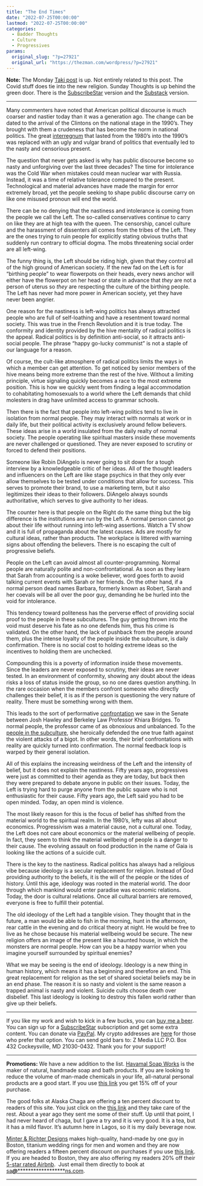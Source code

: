 ```yaml
---
title: "The End Times"
date: "2022-07-25T00:00:00"
lastmod: "2022-07-25T00:00:00"
categories:
  - Badder Thoughts
  - Culture
  - Progressives
params:
  original_slug: "?p=27921"
  original_url: "https://thezman.com/wordpress/?p=27921"
---
```


**Note:** The Monday
<a href="https://www.takimag.com/article/flu-review/" rel="noopener"
target="_blank">Taki post</a> is up. Not entirely related to this post.
The Covid stuff does tie into the new religion. Sunday Thoughts is up
behind the green door. There is the
<a href="https://www.subscribestar.com/posts/659326" rel="noopener"
target="_blank">SubscribeStar</a> version and the <a
href="https://thedissident.substack.com/p/sunday-thoughts-july-24-2022?sd=pf"
rel="noopener" target="_blank">Substack</a> version.

------------------------------------------------------------------------

Many commenters have noted that American political discourse is much
coarser and nastier today than it was a generation ago. The change can
be dated to the arrival of the Clintons on the national stage in the
1990’s. They brought with them a crudeness that has become the norm in
national politics. The great
<a href="https://thezman.com/wordpress/?p=27257" rel="noopener"
target="_blank">interregnum</a> that lasted from the 1980’s into the
1990’s was replaced with an ugly and vulgar brand of politics that
eventually led to the nasty and censorious present.

The question that never gets asked is why has public discourse become so
nasty and unforgiving over the last three decades? The time for
intolerance was the Cold War when mistakes could mean nuclear war with
Russia. Instead, it was a time of relative tolerance compared to the
present. Technological and material advances have made the margin for
error extremely broad, yet the people seeking to shape public discourse
carry on like one misused pronoun will end the world.

There can be no denying that the nastiness and intolerance is coming
from the people we call the Left. The so-called conservatives continue
to carry on like they are at high tea with the queen. The censorship,
cancel culture and the harassment of dissenters all comes from the
tribes of the Left. They are the ones trying to ruin people for
explicitly stating obvious truths that suddenly run contrary to official
dogma. The mobs threatening social order are all left-wing.

The funny thing is, the Left should be riding high, given that they
control all of the high ground of American society. If the new fad on
the Left is for “birthing people” to wear flowerpots on their heads,
every news anchor will either have the flowerpot on her head or state in
advance that *they* are not a person of uterus so *they* are respecting
the culture of the birthing people. The Left has never had more power in
American society, yet they have never been angrier.

One reason for the nastiness is left-wing politics has always attracted
people who are full of self-loathing and have a resentment toward normal
society. This was true in the French Revolution and it is true today.
The conformity and identity provided by the hive mentality of radical
politics is the appeal. Radical politics is by definition anti-social,
so it attracts anti-social people. The phrase “happy go-lucky communist”
is not a staple of our language for a reason.

Of course, the cult-like atmosphere of radical politics limits the ways
in which a member can get attention. To get noticed by senior members of
the hive means being more extreme than the rest of the hive. Without a
limiting principle, virtue signaling quickly becomes a race to the most
extreme position. This is how we quickly went from finding a legal
accommodation to cohabitating homosexuals to a world where the Left
demands that child molesters in drag have unlimited access to grammar
schools.

Then there is the fact that people into left-wing politics tend to live
in isolation from normal people. They may interact with normals at work
or in daily life, but their political activity is exclusively around
fellow believers. These ideas arise in a world insulated from the daily
realty of normal society. The people operating like spiritual masters
inside these movements are never challenged or questioned. They are
never exposed to scrutiny or forced to defend their positions.

Someone like Robin DiAngelo is never going to sit down for a tough
interview by a knowledgeable critic of her ideas. All of the thought
leaders and influencers on the Left are like stage psychics in that they
only ever allow themselves to be tested under conditions that allow for
success. This serves to promote their brand, to use a marketing term,
but it also legitimizes their ideas to their followers. DiAngelo always
sounds authoritative, which serves to give authority to her ideas.

The counter here is that people on the Right do the same thing but the
big difference is the institutions are run by the Left. A normal person
cannot go about their life without running into left-wing assertions.
Watch a TV show and it is full of propaganda about the latest causes.
Ads are mostly for cultural ideas, rather than products. The workplace
is littered with warning signs about offending the believers. There is
no escaping the cult of progressive beliefs.

People on the Left can avoid almost all counter-programming. Normal
people are naturally polite and non-confrontational. As soon as they
learn that Sarah from accounting is a woke believer, word goes forth to
avoid talking current events with Sarah or her friends. On the other
hand, if a normal person dead names Barbara, formerly known as Robert,
Sarah and her coevals will be all over the poor guy, demanding he be
hurled into the void for intolerance.

This tendency toward politeness has the perverse effect of providing
social proof to the people in these subcultures. The guy getting thrown
into the void must deserve his fate as no one defends him, thus his
crime is validated. On the other hand, the lack of pushback from the
people around them, plus the intense loyalty of the people inside the
subculture, is daily confirmation. There is no social cost to holding
extreme ideas so the incentives to holding them are unchecked.

Compounding this is a poverty of information inside these movements.
Since the leaders are never exposed to scrutiny, their ideas are never
tested. In an environment of conformity, showing any doubt about the
ideas risks a loss of status inside the group, so no one dares question
anything. In the rare occasion when the members confront someone who
directly challenges their belief, it is as if the person is questioning
the very nature of reality. There must be something wrong with them.

This leads to the sort of performative
<a href="https://www.youtube.com/watch?v=aJtkUNEZLlk" rel="noopener"
target="_blank">confrontation</a> we saw in the Senate between Josh
Hawley and Berkeley Law Professor Khiara Bridges. To normal people, the
professor came of as obnoxious and unbalanced. To the <a
href="https://www.msn.com/en-us/health/pregnancyparenting/josh-hawley-is-no-match-for-this-uc-berkeley-professor/ar-AAZvk9d"
rel="noopener" target="_blank">people in the subculture</a>, she
heroically defended the one true faith against the violent attacks of a
bigot. In other words, their brief confrontations with reality are
quickly turned into confirmation. The normal feedback loop is warped by
their general isolation.

All of this explains the increasing weirdness of the Left and the
intensity of belief, but it does not explain the nastiness. Fifty years
ago, progressives were just as committed to their agenda as they are
today, but back then they were prepared to debate anyone in public on
their issues. Today, the Left is trying hard to purge anyone from the
public square who is not enthusiastic for their cause. Fifty years ago,
the Left said you had to be open minded. Today, an open mind is
violence.

The most likely reason for this is the focus of belief has shifted from
the material world to the spiritual realm. In the 1980’s, lefty was all
about economics. Progressivism was a material cause, not a cultural one.
Today, the Left does not care about economics or the material wellbeing
of people. In fact, they seem to think the material wellbeing of people
is a danger to their cause. The evolving assault on food production in
the name of Gaia is looking like the actions of a suicide cult.

There is the key to the nastiness. Radical politics has always had a
religious vibe because ideology is a secular replacement for religion.
Instead of God providing authority to the beliefs, it is the will of the
people or the tides of history. Until this age, ideology was rooted in
the material world. The door through which mankind would enter paradise
was economic relations. Today, the door is cultural relations. Once all
cultural barriers are removed, everyone is free to fulfill their
potential.

The old ideology of the Left had a tangible vision. They thought that in
the future, a man would be able to fish in the morning, hunt in the
afternoon, rear cattle in the evening and do critical theory at night.
He would be free to live as he chose because his material wellbeing
would be secure. The new religion offers an image of the present like a
haunted house, in which the monsters are normal people. How can you be a
happy warrior when you imagine yourself surrounded by spiritual enemies?

What we may be seeing is the end of ideology. Ideology is a new thing in
human history, which means it has a beginning and therefore an end. This
great replacement for religion as the set of shared societal beliefs may
be in an end phase. The reason it is so nasty and violent is the same
reason a trapped animal is nasty and violent. Suicide cults choose death
over disbelief. This last ideology is looking to destroy this fallen
world rather than give up their beliefs.

------------------------------------------------------------------------

If you like my work and wish to kick in a few bucks, you can
<a href="https://www.buymeacoffee.com/mujolulu" rel="noopener"
target="_blank">buy me a beer</a>. You can sign up for a
<a href="https://www.subscribestar.com/the-z-blog" rel="noopener"
target="_blank">SubscribeStar</a> subscription and get some extra
content. You can donate via <a
href="https://www.paypal.com/donate/?cmd=_s-xclick&amp;hosted_button_id=UDAS2Q8JYA6CN&amp;source=url"
rel="noopener" target="_blank">PayPal</a>. My crypto addresses are
<a href="https://thezman.com/wordpress/?page_id=22713" rel="noopener"
target="_blank">here</a> for those who prefer that option. You can send
gold bars to: Z Media LLC P.O. Box 432 Cockeysville, MD 21030-0432.
Thank you for your support!

------------------------------------------------------------------------

**Promotions:** We have a new addition to the list.
<a href="https://havamalsoapworks.com/" rel="noopener"
target="_blank">Havamal Soap Works</a> is the maker of natural, handmade
soap and bath products. If you are looking to reduce the volume of
man-made chemicals in your life, all-natural personal products are a
good start. If you use
<a href="https://havamalsoapworks.com/discount/ZMAN" rel="noopener"
target="_blank">this link</a> you get 15% off of your purchase.

The good folks at Alaska Chaga are offering a ten percent discount to
readers of this site. You just click on the
<a href="https://alaskachaga.us/discount/ZMAN" rel="noopener noreferrer"
target="_blank">this link</a> and they take care of the rest. About a
year ago they sent me some of their stuff. Up until that point, I had
never heard of chaga, but I gave a try and it is very good. It is a tea,
but it has a mild flavor. It’s autumn here in Lagos, so it is my daily
beverage now.

<a href="https://www.minterandrichterdesigns.com/"
rel="noreferrer nofollow noopener" target="_blank">Minter &amp; Richter
Designs</a> makes high-quality, hand-made by one guy in Boston, titanium
wedding rings for men and women and they are now offering readers a
fifteen percent discount on purchases if you use
<a href="https://www.minterandrichterdesigns.com/discount/ZMAN"
rel="noreferrer nofollow noopener" target="_blank">this link</a>.
<span class="highlight"><span class="colour"><span class="font"><span class="size">If
you are headed to Boston, they are also offering my readers 20% off
their <a
href="https://www.airbnb.com/users/7988017/listings?user_id=7988017&amp;s=3"
rel="noopener noreferrer" target="_blank">5-star rated Airbnb</a>.  Just
email them directly to book at
<a href="mailto:sa***@*********************ns.com"
data-original-string="EOVkaV/PKLnSg9njLWv28A==cb7vkaNR0Gr0aNsx2XjQxoHMBu30RRJ9nA0uCYlm+vCLgJGXGfwxZBjCyZmnw5ahh2U"><span
class="apbct-email-encoder"
data-original-string="Sm5Huzqkccnt18iEucWwFg==cb7cH4HvpewZfKViyoUE2ekxk6ffvPtN52DPZB0ff+apVXwoIBr5Ab7HCpJTwIKCKUR"
title="This contact has been encoded by Anti-Spam by CleanTalk. Click to decode. To finish the decoding make sure that JavaScript is enabled in your browser.">sa<span
class="apbct-blur">***</span>@<span
class="apbct-blur">*********************</span>ns.com</span></a>.</span></span></span></span>

------------------------------------------------------------------------
